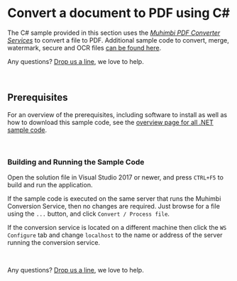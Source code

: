 # Convert a document to PDF using C#
The C# sample provided in this section uses the *[Muhimbi PDF Converter Services](http://www.muhimbi.com/Products/PDF-Converter-Services/summary.aspx)* to convert a file to PDF. Additional sample code to convert, merge, watermark, secure and OCR files [can be found here](../).

Any questions? [Drop us a line](http://www.muhimbi.com/contact.aspx), we love to help.


<br/>


## Prerequisites
For an overview of the prerequisites, including software to install as well as how to download this sample code, see the [overview page for all .NET sample code](../).

<br/>


### Building and Running the Sample Code

Open the solution file in Visual Studio 2017 or newer, and press `CTRL+F5` to build and run the application.

If the sample code is executed on the same server that runs the Muhimbi Conversion Service, then no changes are required. Just browse for a file using the `...` button, and click `Convert / Process file`.

If the conversion service is located on a different machine then click the `WS Configure` tab and change `localhost` to the name or address of the server running the conversion service.

<br/>

Any questions? [Drop us a line](http://www.muhimbi.com/contact.aspx), we love to help.
